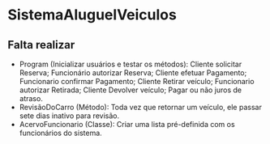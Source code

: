 # SistemaAluguelVeiculos

## Falta realizar
- Program (Inicializar usuários e testar os métodos): Cliente solicitar Reserva; Funcionário autorizar Reserva; Cliente efetuar Pagamento; Funcionario confirmar Pagamento; Cliente Retirar veículo; Funcionario autorizar Retirada; Cliente Devolver veículo; Pagar ou não juros de atraso.
- RevisãoDoCarro (Método): Toda vez que retornar um veículo, ele passar sete dias inativo para revisão.
- AcervoFuncionario (Classe): Criar uma lista pré-definida com os funcionários do sistema.

